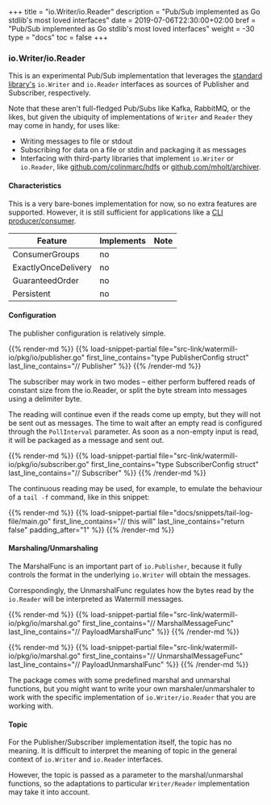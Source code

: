 +++
title = "io.Writer/io.Reader"
description = "Pub/Sub implemented as Go stdlib's most loved interfaces"
date = 2019-07-06T22:30:00+02:00
bref = "Pub/Sub implemented as Go stdlib's most loved interfaces"
weight = -30
type = "docs"
toc = false
+++

### io.Writer/io.Reader

This is an experimental Pub/Sub implementation that leverages the [standard library's](https://golang.org/pkg/io/) `io.Writer` and `io.Reader` interfaces as sources of Publisher and Subscriber, respectively.

Note that these aren't full-fledged Pub/Subs like Kafka, RabbitMQ, or the likes, but given the ubiquity of implementations of `Writer` and `Reader` they may come in handy, for uses like:

* Writing messages to file or stdout
* Subscribing for data on a file or stdin and packaging it as messages
* Interfacing with third-party libraries that implement `io.Writer` or `io.Reader`, like [github.com/colinmarc/hdfs](https://github.com/colinmarc/hdfs) or [github.com/mholt/archiver](https://github.com/mholt/archiver).

#### Characteristics

This is a very bare-bones implementation for now, so no extra features are supported. However, it is still sufficient for applications like a [CLI producer/consumer](https://github.com/sidkik/watermill/tree/master/tools/mill).

| Feature             | Implements | Note |
| ------------------- | ---------- | ---- |
| ConsumerGroups      | no         |      |
| ExactlyOnceDelivery | no         |      |
| GuaranteedOrder     | no         |      |
| Persistent          | no         |      |

#### Configuration

The publisher configuration is relatively simple.

{{% render-md %}}
{{% load-snippet-partial file="src-link/watermill-io/pkg/io/publisher.go" first_line_contains="type PublisherConfig struct" last_line_contains="// Publisher" %}}
{{% /render-md %}}

The subscriber may work in two modes – either perform buffered reads of constant size from the io.Reader, or split the byte stream into messages using a delimiter byte.

The reading will continue even if the reads come up empty, but they will not be sent out as messages. The time to wait after an empty read is configured through the `PollInterval` parameter. As soon as a non-empty input is read, it will be packaged as a message and sent out.

{{% render-md %}}
{{% load-snippet-partial file="src-link/watermill-io/pkg/io/subscriber.go" first_line_contains="type SubscriberConfig struct" last_line_contains="// Subscriber" %}}
{{% /render-md %}}

The continuous reading may be used, for example, to emulate the behaviour of a `tail -f` command, like in this snippet:

{{% render-md %}}
{{% load-snippet-partial file="docs/snippets/tail-log-file/main.go" first_line_contains="// this will" last_line_contains="return false" padding_after="1" %}}
{{% /render-md %}}

#### Marshaling/Unmarshaling

The MarshalFunc is an important part of `io.Publisher`, because it fully controls the format in the underlying `io.Writer` will obtain the messages.

Correspondingly, the UnmarshalFunc regulates how the bytes read by the `io.Reader` will be interpreted as Watermill messages.

{{% render-md %}}
{{% load-snippet-partial file="src-link/watermill-io/pkg/io/marshal.go" first_line_contains="// MarshalMessageFunc" last_line_contains="// PayloadMarshalFunc" %}}
{{% /render-md %}}

{{% render-md %}}
{{% load-snippet-partial file="src-link/watermill-io/pkg/io/marshal.go" first_line_contains="// UnmarshalMessageFunc" last_line_contains="// PayloadUnmarshalFunc" %}}
{{% /render-md %}}

The package comes with some predefined marshal and unmarshal functions, but you might want to write your own marshaler/unmarshaler to work with the specific implementation of `io.Writer/io.Reader` that you are working with.

#### Topic

For the Publisher/Subscriber implementation itself, the topic has no meaning. It is difficult to interpret the meaning of topic in the general context of `io.Writer` and `io.Reader` interfaces.

However, the topic is passed as a parameter to the marshal/unmarshal functions, so the adaptations to particular `Writer/Reader` implementation may take it into account.
